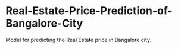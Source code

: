 # Real-Estate-Price-Prediction-of-Bangalore-City
Model for predicting the Real Estate price in Bangalore city. 
